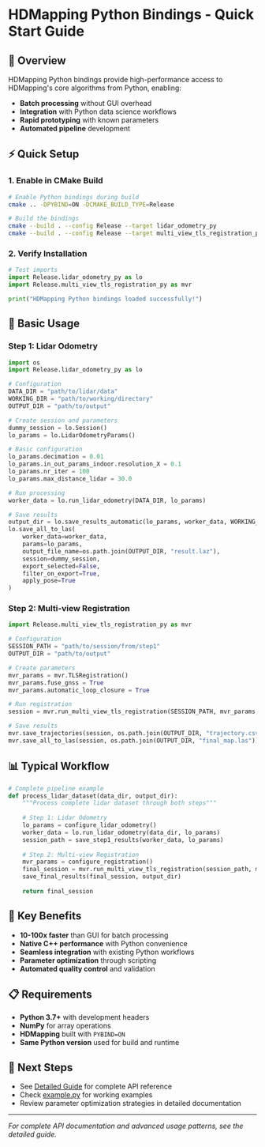 # HDMapping Python Bindings - Quick Start Guide

## 🐍 Overview

HDMapping Python bindings provide high-performance access to HDMapping's core algorithms from Python, enabling:
- **Batch processing** without GUI overhead
- **Integration** with Python data science workflows
- **Rapid prototyping** with known parameters
- **Automated pipeline** development

## ⚡ Quick Setup

### 1. Enable in CMake Build
```bash
# Enable Python bindings during build
cmake .. -DPYBIND=ON -DCMAKE_BUILD_TYPE=Release

# Build the bindings
cmake --build . --config Release --target lidar_odometry_py
cmake --build . --config Release --target multi_view_tls_registration_py
```

### 2. Verify Installation
```python
# Test imports
import Release.lidar_odometry_py as lo
import Release.multi_view_tls_registration_py as mvr

print("HDMapping Python bindings loaded successfully!")
```

## 🚀 Basic Usage

### Step 1: Lidar Odometry
```python
import os
import Release.lidar_odometry_py as lo

# Configuration
DATA_DIR = "path/to/lidar/data"
WORKING_DIR = "path/to/working/directory"
OUTPUT_DIR = "path/to/output"

# Create session and parameters
dummy_session = lo.Session()
lo_params = lo.LidarOdometryParams()

# Basic configuration
lo_params.decimation = 0.01
lo_params.in_out_params_indoor.resolution_X = 0.1
lo_params.nr_iter = 100
lo_params.max_distance_lidar = 30.0

# Run processing
worker_data = lo.run_lidar_odometry(DATA_DIR, lo_params)

# Save results
output_dir = lo.save_results_automatic(lo_params, worker_data, WORKING_DIR, 0.0)
lo.save_all_to_las(
    worker_data=worker_data,
    params=lo_params,
    output_file_name=os.path.join(OUTPUT_DIR, "result.laz"),
    session=dummy_session,
    export_selected=False,
    filter_on_export=True,
    apply_pose=True
)
```

### Step 2: Multi-view Registration
```python
import Release.multi_view_tls_registration_py as mvr

# Configuration
SESSION_PATH = "path/to/session/from/step1"
OUTPUT_DIR = "path/to/output"

# Create parameters
mvr_params = mvr.TLSRegistration()
mvr_params.fuse_gnss = True
mvr_params.automatic_loop_closure = True

# Run registration
session = mvr.run_multi_view_tls_registration(SESSION_PATH, mvr_params, "")

# Save results
mvr.save_trajectories(session, os.path.join(OUTPUT_DIR, "trajectory.csv"))
mvr.save_all_to_las(session, os.path.join(OUTPUT_DIR, "final_map.las"))
```

## 📊 Typical Workflow

```python
# Complete pipeline example
def process_lidar_dataset(data_dir, output_dir):
    """Process complete lidar dataset through both steps"""
    
    # Step 1: Lidar Odometry
    lo_params = configure_lidar_odometry()
    worker_data = lo.run_lidar_odometry(data_dir, lo_params)
    session_path = save_step1_results(worker_data, lo_params)
    
    # Step 2: Multi-view Registration  
    mvr_params = configure_registration()
    final_session = mvr.run_multi_view_tls_registration(session_path, mvr_params)
    save_final_results(final_session, output_dir)
    
    return final_session
```

## 🎯 Key Benefits

- **10-100x faster** than GUI for batch processing
- **Native C++ performance** with Python convenience  
- **Seamless integration** with existing Python workflows
- **Parameter optimization** through scripting
- **Automated quality control** and validation

## 📋 Requirements

- **Python 3.7+** with development headers
- **NumPy** for array operations
- **HDMapping** built with `PYBIND=ON`
- **Same Python version** used for build and runtime

## 🔗 Next Steps

- See [Detailed Guide](PYBIND_DETAILED_GUIDE.md) for complete API reference
- Check [example.py](../pybind/example.py) for working examples
- Review parameter optimization strategies in detailed documentation

---

*For complete API documentation and advanced usage patterns, see the detailed guide.*
